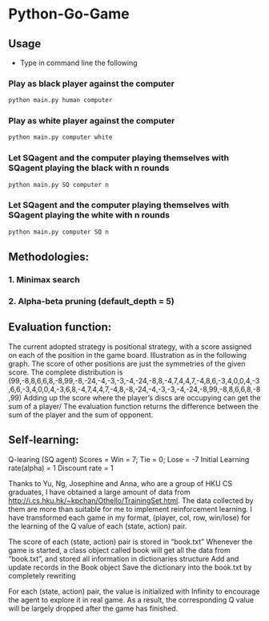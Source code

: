 # Python-Go-Game

## Usage
* Type in command line the following

### Play as black player against the computer
```Python
python main.py human computer
```

### Play as white player against the computer
```Python
python main.py computer white
```

### Let SQagent and the computer playing themselves with SQagent playing the black with n rounds
```Python
python main.py SQ computer n
```

### Let SQagent and the computer playing themselves with SQagent playing the white with n rounds
```Python
python main.py computer SQ n
```

## Methodologies:
### 1. Minimax search
### 2. Alpha-beta pruning (default_depth = 5)

## Evaluation function:
The current adopted strategy is positional strategy, with a score assigned on each of the position in the game board. Illustration as in the following graph.
The score of other positions are just the symmetries of the given score.
The complete distribution is (99,-8,8,6,6,8,-8,99,-8,-24,-4,-3,-3,-4,-24,-8,8,-4,7,4,4,7,-4,8,6,-3,4,0,0,4,-3,6,6,-3,4,0,0,4,-3,6,8,-4,7,4,4,7,-4,8,-8,-24,-4,-3,-3,-4,-24,-8,99,-8,8,6,6,8,-8,99)
Adding up the score where the player’s discs are occupying can get the sum of a player/
The evaluation function returns the difference between the sum of the player and the sum of opponent.

## Self-learning:
Q-learing (SQ agent)
Scores = Win = 7; Tie = 0; Lose = -7
Initial Learning rate(alpha) = 1
Discount rate = 1

Thanks to Yu, Ng, Josephine and Anna, who are a group of HKU CS graduates, I have obtained a large amount of data from http://i.cs.hku.hk/~kpchan/Othello/TrainingSet.html.  The data collected by them are more than suitable for me to implement reinforcement learning. I have transformed each game in my format, (player, col, row, win/lose) for the learning of the Q value of each (state, action) pair.

The score of each (state, action) pair is stored in “book.txt”
Whenever the game is started, a class object called book will get all the data from “book.txt”, and stored all information in dictionaries structure
Add and update records in the Book object
Save the dictionary into the book.txt by completely rewriting

For each (state, action) pair, the value is initialized with Infinity to encourage the agent to explore it in real game. As a result, the corresponding Q value will be largely dropped after the game has finished.

